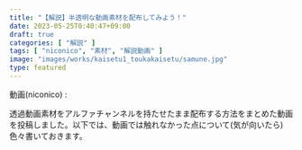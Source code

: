 ```yaml
---
title: "【解説】半透明な動画素材を配布してみよう！"
date: 2023-05-25T0:40:47+09:00
draft: true
categories: [ "解説" ]
tags: [ "niconico", "素材", "解説動画" ]
image: "images/works/kaisetu1_toukakaisetu/samune.jpg"
type: featured
---
```


動画(niconico) : 

透過動画素材をアルファチャンネルを持たせたまま配布する方法をまとめた動画を投稿しました。以下では、動画では触れなかった点について(気が向いたら)色々書いておきます。